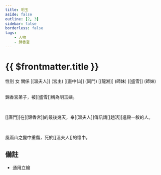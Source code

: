 ```yaml
---
title: 明玉
aside: false
outline: [2, 3]
sidebar: false
borderless: false
tags:
    - 人物
    - 錦香宮
---
```


# {{ $frontmatter.title }}

<ChTabs position="bottom">
	<ChTab title="明玉">
		<Ch src='/images/characters/other18/normal.png' position='right'/>
		<ChName nameZh='明玉' nameEn='Ming Yu' position='right' />
		<ChTable>
			<ChTr>
				<ChTd isTitle=true>
					性別
				</ChTd>
				<ChTd>
					女
				</ChTd>
			</ChTr>
			<ChTr>
				<ChTd isTitle=true position='center'>
					關係
				</ChTd>
			</ChTr>
			<ChTr>
				<ChTd position='center'>  
					[[溫夫人]] (宮主)
				</ChTd>
			</ChTr>
			<ChTr>
				<ChTd position='center'>
					[[畫中仙]] (同門)
				</ChTd>
			</ChTr>
			<ChTr>
				<ChTd position='center'>
					[[龍湘]] (師妹)
				</ChTd>
			</ChTr>
			<ChTr>
				<ChTd position='center'>
					[[盛雪]] (師妹)
				</ChTd>
			</ChTr>
		</ChTable>
	</ChTab>
</ChTabs>
<br><br>

錦香宮弟子，被[[盛雪]]稱為明玉姨。

<br>

[[唐門]]在[[錦香宮]]的最後幾天，奉[[溫夫人]]傳訊請[[趙活]]進殿一敘的人。

<br>

風雨山之變中重傷，死於[[溫夫人]]的懷中。

## 備註

- 通用立繪
